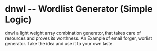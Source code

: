 # dnwl -- Wordlist Generator (Simple Logic)

dnwl a light weight array combination generator, that takes care of resources and proves its worthness.
An Example of email forger, worlist generator. Take the idea and use it to your own taste.
